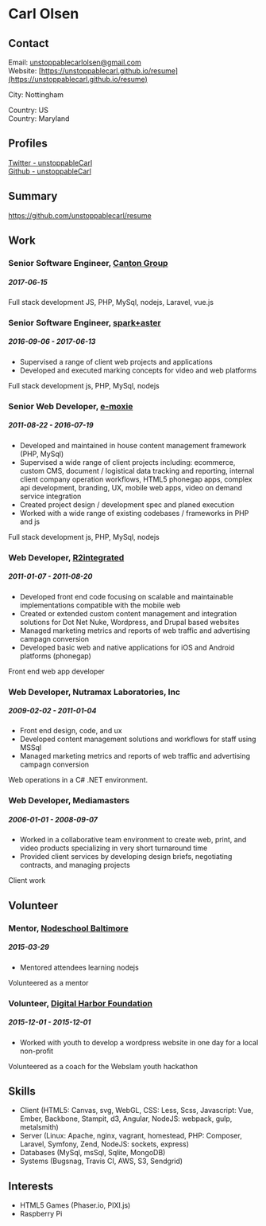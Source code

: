 
# Carl Olsen



## Contact

Email: [unstoppablecarlolsen@gmail.com](mailto:unstoppablecarlolsen@gmail.com)  
Website: [https://unstoppablecarl.github.io/resume](https://unstoppablecarl.github.io/resume)  


City: Nottingham  

Country: US  
Country: Maryland  

## Profiles

[Twitter - unstoppableCarl](http://twitter.com/unstoppablecarl)  
[Github - unstoppableCarl](https://github.com/unstoppablecarl)  

## Summary

https://github.com/unstoppablecarl/resume

## Work

### Senior Software Engineer, [Canton Group](http://cantongroup.com)
##### 2017-06-15 


Full stack development JS, PHP, MySql, nodejs, Laravel, vue.js

### Senior Software Engineer, [spark+aster](http://spark-and-aster.com)
##### 2016-09-06 - 2017-06-13

* Supervised a range of client web projects and applications
* Developed and executed marking concepts for video and web platforms

Full stack development js, PHP, MySql, nodejs

### Senior Web Developer, [e-moxie](http://emoxie.com)
##### 2011-08-22 - 2016-07-19

* Developed and maintained in house content management framework (PHP, MySql)
* Supervised a wide range of client projects including: ecommerce, custom CMS, document / logistical data tracking and reporting, internal client company operation workflows, HTML5 phonegap apps, complex api development, branding, UX, mobile web apps, video on demand service integration
* Created project design / development spec and planed execution
* Worked with a wide range of existing codebases / frameworks in PHP and js

Full stack development js, PHP, MySql, nodejs

### Web Developer, [R2integrated](http://www.r2integrated.com/)
##### 2011-01-07 - 2011-08-20

* Developed front end code focusing on scalable and maintainable implementations compatible with the mobile web
* Created or extended custom content management and integration solutions for Dot Net Nuke, Wordpress, and Drupal based websites
* Managed marketing metrics and reports of web traffic and advertising campagn conversion
* Developed basic web and native applications for iOS and Android platforms (phonegap)

Front end web app developer

### Web Developer, Nutramax Laboratories, Inc
##### 2009-02-02 - 2011-01-04

* Front end design, code, and ux
* Developed content management solutions and workflows for staff using MSSql
* Managed marketing metrics and reports of web traffic and advertising campagn conversion

Web operations in a C# .NET environment.

### Web Developer, Mediamasters
##### 2006-01-01 - 2008-09-07

* Worked in a collaborative team environment to create web, print, and video products specializing in very short turnaround time
* Provided client services by developing design briefs, negotiating contracts, and managing projects

Client work


## Volunteer

### Mentor, [Nodeschool Baltimore](https://nodeschool.io/baltimore/)
##### 2015-03-29 

* Mentored attendees learning nodejs

Volunteered as a mentor

### Volunteer, [Digital Harbor Foundation](http://www.digitalharbor.org/)
##### 2015-12-01 - 2015-12-01

* Worked with youth to develop a wordpress website in one day for a local non-profit

Volunteered as a coach for the Webslam youth hackathon





## Skills

* Client (HTML5: Canvas, svg, WebGL, CSS: Less, Scss, Javascript: Vue, Ember, Backbone, Stampit, d3, Angular, NodeJS: webpack, gulp, metalsmith)
* Server (Linux: Apache, nginx, vagrant, homestead, PHP: Composer, Laravel, Symfony, Zend, NodeJS: sockets, express)
* Databases (MySql, msSql, Sqlite, MongoDB)
* Systems (Bugsnag, Travis CI, AWS, S3, Sendgrid)


## Interests

* HTML5 Games (Phaser.io, PIXI.js)
* Raspberry Pi

